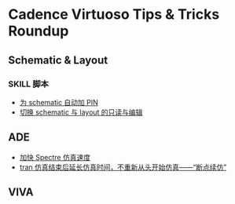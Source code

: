 # Cadence Virtuoso Tips & Tricks Roundup

## Schematic & Layout

### SKILL 脚本

- [为 schematic 自动加 PIN](https://mp.weixin.qq.com/s/qxZB4m2CG69nmannkSiT5w)
- [切换 schematic 与 layout 的只读与编辑](https://www.xiaohongshu.com/user/profile/6345788e000000001802b944)

## ADE

- [加快 Spectre 仿真速度](https://zhuanlan.zhihu.com/p/677379106)
- [tran 仿真结束后延长仿真时间，不重新从头开始仿真——“断点续仿”](https://zhuanlan.zhihu.com/p/142714596)

## VIVA
